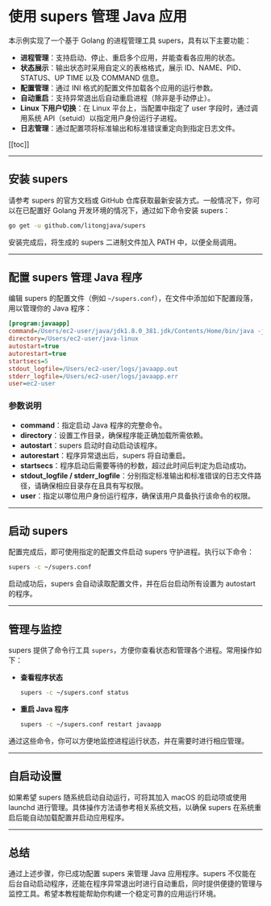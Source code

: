 # 使用 supers 管理 Java 应用

本示例实现了一个基于 Golang 的进程管理工具 supers，具有以下主要功能：

- **进程管理**：支持启动、停止、重启多个应用，并能查看各应用的状态。
- **状态展示**：输出状态时采用自定义的表格格式，展示 ID、NAME、PID、STATUS、UP TIME 以及 COMMAND 信息。
- **配置管理**：通过 INI 格式的配置文件加载各个应用的运行参数。
- **自动重启**：支持异常退出后自动重启进程（除非是手动停止）。
- **Linux 下用户切换**：在 Linux 平台上，当配置中指定了 user 字段时，通过调用系统 API（setuid）以指定用户身份运行子进程。
- **日志管理**：通过配置项将标准输出和标准错误重定向到指定日志文件。

[[toc]]

---

## 安装 supers

请参考 supers 的官方文档或 GitHub 仓库获取最新安装方式。一般情况下，你可以在已配置好 Golang 开发环境的情况下，通过如下命令安装 supers：

```bash
go get -u github.com/litongjava/supers
```

安装完成后，将生成的 supers 二进制文件加入 PATH 中，以便全局调用。

---

## 配置 supers 管理 Java 程序

编辑 supers 的配置文件（例如 `~/supers.conf`），在文件中添加如下配置段落，用以管理你的 Java 程序：

```ini
[program:javaapp]
command=/Users/ec2-user/java/jdk1.8.0_381.jdk/Contents/Home/bin/java -jar /Users/ec2-user/java-linux/java-linux-1.0.0.jar
directory=/Users/ec2-user/java-linux
autostart=true
autorestart=true
startsecs=5
stdout_logfile=/Users/ec2-user/logs/javaapp.out
stderr_logfile=/Users/ec2-user/logs/javaapp.err
user=ec2-user
```

### 参数说明

- **command**：指定启动 Java 程序的完整命令。
- **directory**：设置工作目录，确保程序能正确加载所需依赖。
- **autostart**：supers 启动时自动启动该程序。
- **autorestart**：程序异常退出后，supers 将自动重启。
- **startsecs**：程序启动后需要等待的秒数，超过此时间后判定为启动成功。
- **stdout_logfile / stderr_logfile**：分别指定标准输出和标准错误的日志文件路径，请确保相应目录存在且具有写权限。
- **user**：指定以哪位用户身份运行程序，确保该用户具备执行该命令的权限。

---

## 启动 supers

配置完成后，即可使用指定的配置文件启动 supers 守护进程。执行以下命令：

```bash
supers -c ~/supers.conf
```

启动成功后，supers 会自动读取配置文件，并在后台启动所有设置为 autostart 的程序。

---

## 管理与监控

supers 提供了命令行工具 `supers`，方便你查看状态和管理各个进程。常用操作如下：

- **查看程序状态**

  ```bash
  supers -c ~/supers.conf status
  ```

- **重启 Java 程序**

  ```bash
  supers -c ~/supers.conf restart javaapp
  ```

通过这些命令，你可以方便地监控进程运行状态，并在需要时进行相应管理。

---

## 自启动设置

如果希望 supers 随系统启动自动运行，可将其加入 macOS 的启动项或使用 launchd 进行管理。具体操作方法请参考相关系统文档，以确保 supers 在系统重启后能自动加载配置并启动应用程序。

---

## 总结

通过上述步骤，你已成功配置 supers 来管理 Java 应用程序。supers 不仅能在后台自动启动程序，还能在程序异常退出时进行自动重启，同时提供便捷的管理与监控工具。希望本教程能帮助你构建一个稳定可靠的应用运行环境。
